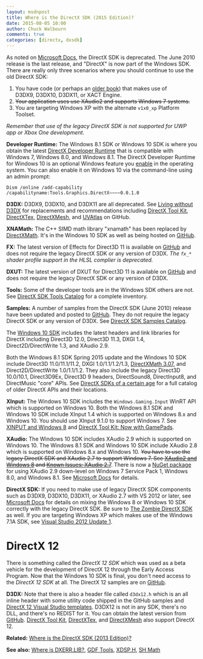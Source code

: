 ```yaml
---
layout: msdnpost
title: Where is the DirectX SDK (2015 Edition)?
date: 2015-08-05 10:00
author: Chuck Walbourn
comments: true
categories: [directx, dxsdk]
---
```

As noted on <a href="https://docs.microsoft.com/en-us/windows/desktop/directx-sdk--august-2009-">Microsoft Docs</a>, the DirectX SDK is deprecated. The June 2010 release is the last release, and "DirectX" is now part of the Windows SDK. There are really only three scenarios where you should continue to use the old DirectX SDK:
<!--more-->

<ol>
 	<li>You have code (or perhaps an <a href="https://walbourn.github.io/book-recommendations/">older book</a>) that makes use of D3DX9, D3DX10, D3DX11, or XACT Engine.</li>
 	<li><strike>Your application uses use XAudio2 and supports Windows 7 systems.</strike></li>
 	<li>You are targeting Windows XP with the alternate <code>v1x0_xp</code> Platform Toolset.</li>
</ol>

<em>Remember that use of the legacy DirectX SDK is not supported for UWP app or Xbox One development.</em>

<strong>Developer Runtime:</strong> The Windows 8.1 SDK or Windows 10 SDK is where you obtain the latest <a href="https://walbourn.github.io/direct3d-sdk-debug-layer-tricks/">DirectX Developer Runtime</a> that is compatible with Windows 7, Windows 8.0, and Windows 8.1. The DirectX Developer Runtime for Windows 10 is an optional Windows feature you <a href="https://devblogs.microsoft.com/cppblog/visual-studio-2015-and-graphics-tools-for-windows-10/">enable</a> in the operating system. You can also enable it on Windows 10 via the command-line using an admin prompt:

    Dism /online /add-capability /capabilityname:Tools.Graphics.DirectX~~~~0.0.1.0

<strong>D3DX:</strong> D3DX9, D3DX10, and D3DX11 are all deprecated. See <a href="https://walbourn.github.io/living-without-d3dx/">Living without D3DX</a> for replacements and recommendations including <a href="https://github.com/Microsoft/DirectXTK">DirectX Tool Kit</a>, <a href="https://github.com/Microsoft/DirectXTex">DirectXTex</a>, <a href="https://github.com/Microsoft/DirectXMesh">DirectXMesh</a>, and <a href="https://github.com/Microsoft/UVAtlas">UVAtlas</a> on GitHub.

<strong>XNAMath:</strong> The C++ SIMD math library "xnamath" has been replaced by [DirectXMath](https://walbourn.github.io/introducing-directxmath/). It's in the Windows 10 SDK as well as being hosted on [GitHub](https://github.com/Microsoft/DirectXMath).

<strong>FX:</strong> The latest version of Effects for Direct3D 11 is available on <a href="https://github.com/Microsoft/FX11">GitHub</a> and does not require the legacy DirectX SDK or any version of D3DX. <i>The ``fx_*`` shader profile support in the HLSL complier is deprecated.</i>

<strong>DXUT:</strong> The latest version of DXUT for Direct3D 11 is available on <a href="https://github.com/Microsoft/DXUT">GitHub</a> and does not require the legacy DirectX SDK or any version of D3DX.

<strong>Tools:</strong> Some of the developer tools are in the Windows SDK others are not. See <a href="https://walbourn.github.io/directx-sdk-tools-catalog/">DirectX SDK Tools Catalog</a> for a complete inventory.

<strong>Samples:</strong> A number of samples from the DirectX SDK (June 2010) release have been updated and posted to <a href="https://github.com/walbourn/directx-sdk-samples">GitHub</a>. They do not require the legacy DirectX SDK or any version of D3DX. See <a href="https://walbourn.github.io/directx-sdk-samples-catalog/">DirectX SDK Samples Catalog</a>.

The <a href="https://walbourn.github.io/windows-10-sdk-rtm/">Windows 10 SDK</a> includes the latest headers and link libraries for DirectX including Direct3D 12.0, Direct3D 11.3, DXGI 1.4, Direct2D/DirectWrite 1.3, and XAudio 2.9.

Both the Windows 8.1 SDK Spring 2015 update and the Windows 10 SDK include Direct3D 11.0/11.1/11.2, DXGI 1.0/1.1/1.2/1.3, <a href="https://walbourn.github.io/directxmath-3-07/">DirectXMath 3.07</a>, and Direct2D/DirectWrite 1.0/1.1/1.2. They also include the legacy Direct3D 10.0/10.1, Direct3D9Ex, Direct3D 9 headers, DirectSound8, DirectInput8, and DirectMusic "core" APIs. See <a href="https://walbourn.github.io/directx-sdks-of-a-certain-age/">DirectX SDKs of a certain age</a> for a full catalog of older DirectX APIs and their locations.

<strong>XInput:</strong> The Windows 10 SDK includes the <code>Windows.Gaming.Input</code> WinRT API which is supported on Windows 10. Both the Windows 8.1 SDK and Windows 10 SDK include XInput 1.4 which is supported on Windows 8.x and Windows 10. You should use XInput 9.1.0 to support Windows 7. See <a href="https://walbourn.github.io/xinput-and-windows-8/">XINPUT and Windows 8</a> and <a href="https://walbourn.github.io/directx-tool-kit-now-with-gamepads/">DirectX Tool Kit: Now with GamePads</a>.

<strong>XAudio:</strong> The Windows 10 SDK includes XAudio 2.9 which is supported on Windows 10. The Windows 8.1 SDK and Windows 10 SDK include XAudio 2.8 which is supported on Windows 8.x and Windows 10. <strike>You have to use the legacy DirectX SDK and XAudio 2.7 to support Windows 7. See <a href="https://walbourn.github.io/xaudio2-and-windows-8/">XAudio2 and Windows 8</a> and <a href="https://walbourn.github.io/known-issues-xaudio-2-7/">Known Issues: XAudio 2.7</a></strike>. There is now a [NuGet package](https://www.nuget.org/packages/Microsoft.XAudio2.Redist/) for using XAudio 2.9 down-level on Windows 7 Service Pack 1, Windows 8.0, and Windows 8.1. See [Microsoft Docs](https://aka.ms/XAudio2Redist) for details.

<strong>DirectX SDK:</strong> If you need to make use of legacy DirectX SDK components such as D3DX9, D3DX10, D3DX11, or XAudio 2.7 with VS 2012 or later, see <a href="https://docs.microsoft.com/en-us/windows/desktop/directx-sdk--august-2009-">Microsoft Docs</a> for details on mixing the Windows 8 or Windows 10 SDK correctly with the legacy DirectX SDK. Be sure to <a href="https://walbourn.github.io/the-zombie-directx-sdk/">The Zombie DirectX SDK</a> as well. If you are targeting Windows XP which makes use of the Windows 7.1A SDK, see <a href="https://walbourn.github.io/visual-studio-2012-update-1/">Visual Studio 2012 Update 1</a>.

<h1>DirectX 12</h1>

There is something called the <em>DirectX 12 SDK</em> which was used as a beta vehicle for the development of DirectX 12 through the Early Access Program. Now that the Windows 10 SDK is final, you don't need access to the <em>DirectX 12 SDK</em> at all. The DirectX 12 samples are on <a href="https://github.com/Microsoft/DirectX-Graphics-Samples">GitHub</a>.

<strong>D3DX:</strong> Note that there is also a header file called <code>d3dx12.h</code> which is an all inline header with some utility code shipped in the GitHub samples and [DirectX 12 Visual Studio templates](https://github.com/walbourn/directx-sdk-samples). D3DX12 is not in any SDK, there's no DLL, and there's no REDIST for it. You can obtain the latest version from [GitHub](https://github.com/microsoft/DirectX-Graphics-Samples/tree/master/Libraries/D3DX12). <a href="https://github.com/Microsoft/DirectXTK12">DirectX Tool Kit</a>, <a href="https://github.com/Microsoft/DirectXTex">DirectXTex</a>, and <a href="https://github.com/Microsoft/DirectXMesh">DirectXMesh</a> also support DirectX 12.

<strong>Related:</strong> <a href="https://walbourn.github.io/where-is-the-directx-sdk-2013-edition/">Where is the DirectX SDK (2013 Edition)?</a>

<strong>See also:</strong> <a href="https://walbourn.github.io/wheres-dxerr-lib/">Where is DXERR.LIB?</a>, <a href="https://walbourn.github.io/windows-8-release-preview-and-gdfs/">GDF Tools</a>, <a href="https://walbourn.github.io/xdsp-h-digital-signal-processing-helper-functions/">XDSP.H</a>, <a href="https://walbourn.github.io/spherical-harmonics-math/">SH Math</a>
